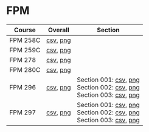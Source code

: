 # FPM

| Course | Overall | Section |
| ------ | ------- | ------- |
| FPM 258C | [csv](https://github.com/UCSD-Historical-Enrollment-Data/2024Spring/blob/main/overall/FPM%20258C.csv), [png](https://raw.githubusercontent.com/UCSD-Historical-Enrollment-Data/2024Spring/main/plot_overall/FPM%20258C.png) |  |
| FPM 259C | [csv](https://github.com/UCSD-Historical-Enrollment-Data/2024Spring/blob/main/overall/FPM%20259C.csv), [png](https://raw.githubusercontent.com/UCSD-Historical-Enrollment-Data/2024Spring/main/plot_overall/FPM%20259C.png) |  |
| FPM 278 | [csv](https://github.com/UCSD-Historical-Enrollment-Data/2024Spring/blob/main/overall/FPM%20278.csv), [png](https://raw.githubusercontent.com/UCSD-Historical-Enrollment-Data/2024Spring/main/plot_overall/FPM%20278.png) |  |
| FPM 280C | [csv](https://github.com/UCSD-Historical-Enrollment-Data/2024Spring/blob/main/overall/FPM%20280C.csv), [png](https://raw.githubusercontent.com/UCSD-Historical-Enrollment-Data/2024Spring/main/plot_overall/FPM%20280C.png) |  |
| FPM 296 | [csv](https://github.com/UCSD-Historical-Enrollment-Data/2024Spring/blob/main/overall/FPM%20296.csv), [png](https://raw.githubusercontent.com/UCSD-Historical-Enrollment-Data/2024Spring/main/plot_overall/FPM%20296.png) | Section 001: [csv](https://github.com/UCSD-Historical-Enrollment-Data/2024Spring/blob/main/section/FPM%20296_001.csv), [png](https://raw.githubusercontent.com/UCSD-Historical-Enrollment-Data/2024Spring/main/plot_section/FPM%20296_001.png)<br>Section 002: [csv](https://github.com/UCSD-Historical-Enrollment-Data/2024Spring/blob/main/section/FPM%20296_002.csv), [png](https://raw.githubusercontent.com/UCSD-Historical-Enrollment-Data/2024Spring/main/plot_section/FPM%20296_002.png)<br>Section 003: [csv](https://github.com/UCSD-Historical-Enrollment-Data/2024Spring/blob/main/section/FPM%20296_003.csv), [png](https://raw.githubusercontent.com/UCSD-Historical-Enrollment-Data/2024Spring/main/plot_section/FPM%20296_003.png) |
| FPM 297 | [csv](https://github.com/UCSD-Historical-Enrollment-Data/2024Spring/blob/main/overall/FPM%20297.csv), [png](https://raw.githubusercontent.com/UCSD-Historical-Enrollment-Data/2024Spring/main/plot_overall/FPM%20297.png) | Section 001: [csv](https://github.com/UCSD-Historical-Enrollment-Data/2024Spring/blob/main/section/FPM%20297_001.csv), [png](https://raw.githubusercontent.com/UCSD-Historical-Enrollment-Data/2024Spring/main/plot_section/FPM%20297_001.png)<br>Section 002: [csv](https://github.com/UCSD-Historical-Enrollment-Data/2024Spring/blob/main/section/FPM%20297_002.csv), [png](https://raw.githubusercontent.com/UCSD-Historical-Enrollment-Data/2024Spring/main/plot_section/FPM%20297_002.png)<br>Section 003: [csv](https://github.com/UCSD-Historical-Enrollment-Data/2024Spring/blob/main/section/FPM%20297_003.csv), [png](https://raw.githubusercontent.com/UCSD-Historical-Enrollment-Data/2024Spring/main/plot_section/FPM%20297_003.png) |
